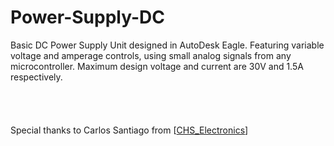 # Power-Supply-DC
Basic DC Power Supply Unit designed in AutoDesk Eagle. Featuring variable voltage and amperage controls, using small analog signals from any microcontroller. Maximum design voltage and current are 30V and 1.5A respectively.
<br />
<br />
<br />
<br />
<br />
Special thanks to Carlos Santiago from [[CHS_Electronics](https://www.youtube.com/channel/UCcNpRuzeedQ9Ps3xF4RDMaw)]
